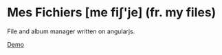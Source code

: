 Mes Fichiers [me fiʃ'je] (fr. my files)
============

File and album manager written on angularjs.

[Demo](http://mes-fichiers.aws.af.cm/)
